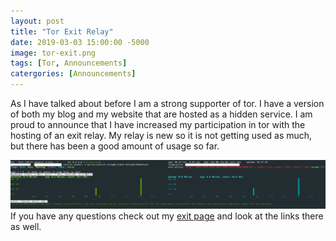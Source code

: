 ```yaml
---
layout: post
title: "Tor Exit Relay"
date: 2019-03-03 15:00:00 -5000
image: tor-exit.png
tags: [Tor, Announcements]
catergories: [Announcements]
---
```


As I have talked about before I am a strong supporter of tor. I have a version of both my blog and my website that are hosted as a hidden service. I am proud to announce that I have increased my participation in tor with the hosting of an exit relay. My relay is new so it is not getting used as much, but there has been a good amount of usage so far.  

![Tor Stats Showing ussage](/img/tor-status-33.png)  
If you have any questions check out my [exit page](https://tor-exit.jwhite.network) and look at the links there as well. 
